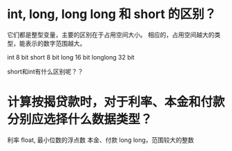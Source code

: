 # int, long, long long 和 short 的区别？

它们都是整型变量，主要的区别在于占用空间大小。
相应的，占用空间越大的类型，能表示的数字范围越大。

int 8 bit
short 8 bit
long 16 bit
longlong 32 bit 

short和int有什么区别呢？？

# 计算按揭贷款时，对于利率、本金和付款分别应选择什么数据类型？

利率 float, 最小位数的浮点数
本金、付款 long long，范围较大的整数

